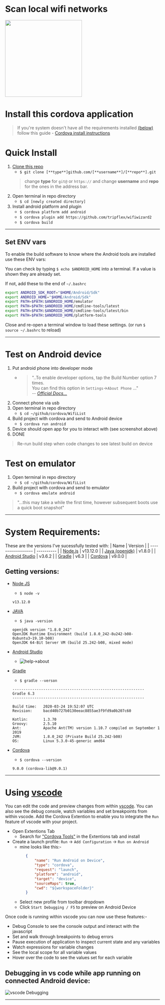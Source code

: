 # Scan local wifi networks
[<img src="screenshot.png" width="250"/>](screenshot.png)

# Install this cordova application
> If you're system doesn't have all the requirements installed [(below)](#system-requirements)<br> follow this guide - [Cordova install instructions](https://github.com/TrystanLea/cordova/blob/master/installation.md)

# Quick Install
1. [Clone this repo](https://help.github.com/en/github/creating-cloning-and-archiving-repositories/cloning-a-repository)
    - `$ git clone [**type**]github.com/[**username**]/[**repo**].git`
    > change **type** for `git@` or `https://` and change **username** and **repo** for the ones in the address bar.
1. Open terminal in repo directory
    - `$ cd [newly created directory]`
1. Install android platform and plugin
    - `$ cordova platform add android`
    - `$ cordova plugin add https://github.com/tripflex/wifiwizard2`
    - `$ cordova build`
---
## Set ENV vars
To enable the build software to know where the Android tools are installed use these ENV vars:

You can check by typing `$ echo $ANDROID_HOME` into a terminal. If a value is shown they are already set.

If not, add these to the end of `~/.bashrc`
```bash
export ANDROID_SDK_ROOT="$HOME/Android/Sdk"
export ANDROID_HOME="$HOME/Android/Sdk"
export PATH=$PATH:$ANDROID_HOME/emulator
export PATH=$PATH:$ANDROID_HOME/cmdline-tools/latest
export PATH=$PATH:$ANDROID_HOME/cmdline-tools/latest/bin
export PATH=$PATH:$ANDROID_HOME/platform-tools
```
Close and re-open a terminal window to load these settings. (or run `$ source ~/.bashrc` to reload)

---
# Test on Android device
1. Put android phone into developer mode
    - > "..To enable developer options, tap the Build Number option 7 times.<br>
      You can find this option in `Settings`->`About Phone` ..."<br>
      > -- <cite>[Official Docs...][1]</cite>
1. Connect phone via usb
1. Open terminal in repo directory
    - `$ cd ~/github/cordova/WifiList`
1. Build project with cordova and send to Android device
    - `$ cordova run android`
1. Device should open app for you to interact with (see screenshot above)
1. DONE
> Re-run build step when code changes to see latest build on device

# Test on emulator
1. Open terminal in repo directory
    - `$ cd ~/github/cordova/WifiList`
1. Build project with cordova and send to emulator
    - `$ cordova emulate android`
> "...this may take a while the first time, however subsequent boots use a quick boot snapshot"
---

# System Requirements:
These are the versions I've sucessfully tested with:
| Name               | Version    |
| ------------------ | ---------- |
| [Node.js][3]        | v13.12.0   |
| [Java (openjdk)][4] | v1.8.0     |
| [Android Studio][5] | v3.6.2     |
| [Gradle][6]         | v6.3       |
| [Cordova][7]        | v9.0.0     |

## Getting versions:
- [Node JS][3]
    - `$ node -v`
    ```
    v13.12.0
    ```
- [JAVA][4]
    - `$ java -version`
    ```
    openjdk version "1.8.0_242"
    OpenJDK Runtime Environment (build 1.8.0_242-8u242-b08-0ubuntu3~19.10-b08)
    OpenJDK 64-Bit Server VM (build 25.242-b08, mixed mode)
    ```
- [Android Studio][5]
    - ![help->about](android-studio-help-about.png)
- [Gradle][6]
    - `$ gradle --verson`
    ```
    ------------------------------------------------------------
    Gradle 6.3
    ------------------------------------------------------------

    Build time:   2020-03-24 19:52:07 UTC
    Revision:     bacd40b727b0130eeac8855ae3f9fd9a0b207c60

    Kotlin:       1.3.70
    Groovy:       2.5.10
    Ant:          Apache Ant(TM) version 1.10.7 compiled on September 1 2019
    JVM:          1.8.0_242 (Private Build 25.242-b08)
    OS:           Linux 5.3.0-45-generic amd64
    ```

- [Cordova][7]
    - `$ cordova --version`
    ```
    9.0.0 (cordova-lib@9.0.1)
    ```
---

# Using [vscode][2]
You can edit the code and preview changes from within [vscode][2]. You can also see the debug console, watch variables and set breakpoints from within vscode.
Add the Cordova Extention to enable you to integrate the `Run` feature of vscode with your project.
- Open Extentions Tab
  - Search for ["Cordova Tools"][8] in the Extentions tab and install
- Create a launch profile: `Run` -> `Add Configuration` -> `Run on Android`
  - mine looks like this:-
  ```json
        {
            "name": "Run Android on Device",
            "type": "cordova",
            "request": "launch",
            "platform": "android",
            "target": "device",
            "sourceMaps": true,
            "cwd": "${workspaceFolder}"
        }
  ```
  - Select new profile from toolbar dropdown
  - Click `Start Debugging / F5` to preview on Android Device

Once code is running within vscode you can now use these features:-
- Debug Console to see the console output and interact with the javascript 
- Set and walk through breakpoints to debug errors
- Pause execution of application to inspect current state and any variables
- Watch expressions for variable changes
- See the local scope for all variable values
- Hover over the code to see the values set for each variable

## Debugging in vs code while app running on connected Android device:
![vscode Debugging](vscode.png)



---

[1]: <https://developer.android.com/studio/debug/dev-options/> "Android Studio Developer Guide"
[2]: <https://code.visualstudio.com/> "Microsoft Virtual Studio Code"
[3]: <https://nodejs.org/> "Node.js"
[4]: <https://openjdk.java.net/> "OpenJDK"
[5]: <https://developer.android.com/studio/> "Android Studio Developer"
[6]: <https://gradle.org/> "Gradle Build tool"
[7]: <https://cordova.apache.org/> "Apache Cordova"
[8]: <https://github.com/Microsoft/vscode-cordova> "Official vscode Cordova Extention"

